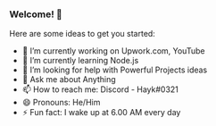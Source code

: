 ### Welcome! 👋


Here are some ideas to get you started:

- 🔭 I’m currently working on Upwork.com, YouTube
- 🌱 I’m currently learning Node.js
- 🤔 I’m looking for help with Powerful Projects ideas
- 💬 Ask me about Anything
- 📫 How to reach me: Discord - Hayk#0321
- 😄 Pronouns: He/Him
- ⚡ Fun fact: I wake up at 6.00 AM every day 
